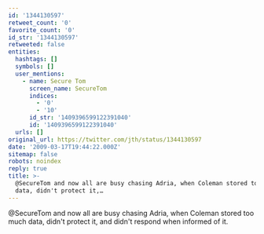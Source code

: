 ```yaml
---
id: '1344130597'
retweet_count: '0'
favorite_count: '0'
id_str: '1344130597'
retweeted: false
entities:
  hashtags: []
  symbols: []
  user_mentions:
    - name: Secure Tom
      screen_name: SecureTom
      indices:
        - '0'
        - '10'
      id_str: '1409396599122391040'
      id: '1409396599122391040'
  urls: []
original_url: https://twitter.com/jth/status/1344130597
date: '2009-03-17T19:44:22.000Z'
sitemap: false
robots: noindex
reply: true
title: >-
  @SecureTom and now all are busy chasing Adria, when Coleman stored too much
  data, didn't protect it,…
---
```


@SecureTom and now all are busy chasing Adria, when Coleman stored too much data, didn't protect it, and didn't respond when informed of it.